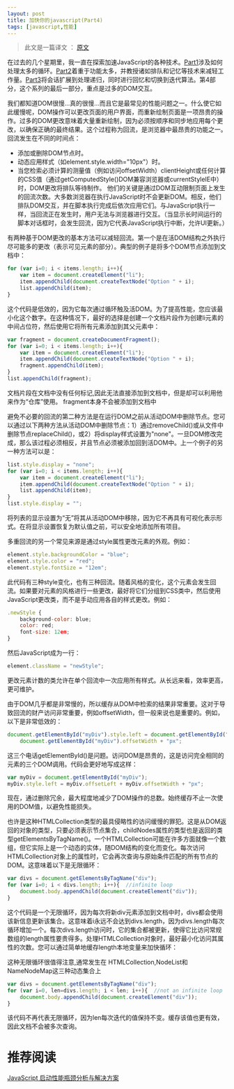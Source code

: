 ```yaml
---
layout: post
title: 加快你的javascript(Part4)
tags: [javascript,性能]
---
```


> 此文是一篇译文 ： [原文](https://www.nczonline.net/blog/2009/02/03/speed-up-your-javascript-part-4/)

在过去的几个星期里，我一直在探索加速JavaScript的各种技术。[Part1](http://www.nczonline.net/blog/2009/01/13/speed-up-your-javascript-part-1/)涉及如何处理太多的循环。[Part2](http://www.nczonline.net/blog/2009/01/20/speed-up-your-javascript-part-2/)着重于功能太多，并教授诸如排队和记忆等技术来减轻工作量。[Part3](http://www.nczonline.net/blog/2009/01/27/speed-up-your-javascript-part-3/)将会话扩展到处理递归，同时进行回忆和切换到迭代算法。第4部分，这个系列的最后一部分，重点是过多的DOM交互。

我们都知道DOM很慢...真的很慢...而且它是最常见的性能问题之一。什么使它如此缓慢呢，DOM操作可以更改页面的用户界面，而重新绘制页面是一项昂贵的操作。过多的DOM更改意味着大量重新绘制，因为必须按顺序和同步地应用每个更改，以确保正确的最终结果。这个过程称为回流，是浏览器中最昂贵的功能之一。回流发生在不同的时间点：

* 添加或删除DOM节点时。
* 动态应用样式（如element.style.width="10px"）时。
* 当您检索必须计算的测量值（例如访问offsetWidth）clientHeight或任何计算的CSS值（通过getComputedStyle()DOM兼容浏览器或currentStyleIE中）时，DOM更改将排队等待制作。
他们的关键是通过DOM互动限制页面上发生的回流次数。大多数浏览器在执行JavaScript时不会更新DOM。相反，他们排队DOM交互，并在脚本执行完成后依次应用它们。与JavaScript执行一样，当回流正在发生时，用户无法与浏览器进行交互。（当显示长时间运行的脚本对话框时，会发生回流，因为它代表JavaScript执行中断，允许UI更新。）

有两种基于DOM更改的基本方法可以减轻回流。第一个是在活DOM结构之外执行尽可能多的更改（表示可见元素的部分）。典型的例子是将多个DOM节点添加到文档中：

```javascript
for (var i=0; i < items.length; i++){
    var item = document.createElement("li");
    item.appendChild(document.createTextNode("Option " + i);
    list.appendChild(item);
}
```
这个代码是低效的，因为它每次通过循环触及活DOM。为了提高性能，您应该最小化这个数字。在这种情况下，最好的选择是创建一个文档片段作为创建li元素的中间占位符，然后使用它将所有元素添加到其父元素中：
```javascript
var fragment = document.createDocumentFragment();
for (var i=0; i < items.length; i++){
    var item = document.createElement("li");
    item.appendChild(document.createTextNode("Option " + i);
    fragment.appendChild(item);
}
list.appendChild(fragment);
```
文档片段在文档中没有任何标记,因此无法直接添加到文档中，但是却可以利用他来作为“仓库”使用。
fragment本身不会被添加到文档中

避免不必要的回流的第二种方法是在运行DOM之前从活动DOM中删除节点。您可以通过以下两种方法从活动DOM中删除节点：1）通过removeChild()或从文件中删除节点replaceChild()，或2）将display样式设置为"none"。一旦DOM修改完成，那么该过程必须相反，并且节点必须被添加回到活DOM中。上一个例子的另一种方法可以是：
```javascript
list.style.display = "none";
for (var i=0; i < items.length; i++){
    var item = document.createElement("li");
    item.appendChild(document.createTextNode("Option " + i);
    list.appendChild(item);
}
list.style.display = "";
```

将列表的显示设置为“无”将其从活动DOM中移除，因为它不再具有可视化表示形式。在将显示设置恢复为默认值之前，可以安全地添加所有项目。

多重回流的另一个常见来源是通过style属性更改元素的外观。例如：

```javascript
element.style.backgroundColor = "blue";
element.style.color = "red";
element.style.fontSize = "12em";
```

此代码有三种style变化，也有三种回流。随着风格的变化，这个元素会发生回流。如果要对元素的风格进行一些更改，最好将它们分组到CSS类中，然后使用JavaScript更改类，而不是手动应用各自的样式更改。例如：

```javascript
.newStyle {
    background-color: blue;
    color: red;
    font-size: 12em;
}
```
然后JavaScript成为一行：

```javascript
element.className = "newStyle";
```

更改元素计数的类允许在单个回流中一次应用所有样式。从长远来看，效率更高，更可维护。

由于DOM几乎都是非常慢的，所以缓存从DOM中检索的结果非常重要。这对于导致回流的财产访问非常重要，例如offsetWidth，但一般来说也是重要的。例如，以下是非常低效的：

```javascript
document.getElementById("myDiv").style.left = document.getElementById("myDiv").offsetLeft +
    document.getElementById("myDiv").offsetWidth + "px";
```

这三个电话getElementById()是问题。访问DOM是昂贵的，这是访问完全相同的元素的三个DOM调用。代码会更好地写成这样：
```javascript
var myDiv = document.getElementById("myDiv");
myDiv.style.left = myDiv.offsetLeft + myDiv.offsetWidth + "px";
```
现在，通过删除冗余，最大程度地减少了DOM操作的总数。始终缓存不止一次使用的DOM值，以避免性能损失。

也许是这种HTMLCollection类型的最具侵略性的访问缓慢的罪犯。这是从DOM返回的对象的类型，只要必须表示节点集合，childNodes属性的类型也是返回的类型getElementsByTagName()。一个HTMLCollection可能在许多方面就像一个数组，但它实际上是一个动态的实体，随DOM结构的变化而变化。每次访问HTMLCollection对象上的属性时，它会再次查询与原始条件匹配的所有节点的DOM。这意味着以下是无限循环：
```javascript
var divs = document.getElementsByTagName("div");
for (var i=0; i < divs.length; i++){  //infinite loop
    document.body.appendChild(document.createElement("div"));
}
```
这个代码是一个无限循环，因为每次将新div元素添加到文档中时，divs都会使用该新信息更新该集合。这意味着i永远不会达到divs.length，因为divs.length每次循环增加一个。每次divs.length访问时，它的集合都被更新，使得它比访问常规数组的length属性要贵得多。处理HTMLCollection对象时，最好最小化访问其属性的次数。您可以通过简单地缓存length本地变量来加快循环：

<span class="text-red">这种无限循环很值得注意,通常发生在 HTMLCollection,NodeList和NameNodeMap这三种动态集合上</span>
```javascript
var divs = document.getElementsByTagName("div");
for (var i=0, len=divs.length; i < len; i++){  //not an infinite loop
    document.body.appendChild(document.createElement("div"));
}
```
该代码不再代表无限循环，因为len每次迭代的值保持不变。缓存该值也更有效，因此文档不会被多次查询。


# 推荐阅读

[JavaScript 启动性能瓶颈分析与解决方案](http://www.tuicool.com/articles/JjUjyyI)
